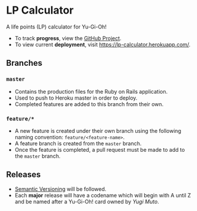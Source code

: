 # LP Calculator

A life points (LP) calculator for Yu-Gi-Oh!

- To track **progress**, view the [GitHub Project](https://github.com/chubberlisk/lp_calculator/projects/1).
- To view current **deployment**, visit https://lp-calculator.herokuapp.com/.

## Branches

### `master`
- Contains the production files for the Ruby on Rails application.
- Used to push to Heroku master in order to deploy.
- Completed features are added to this branch from their own.

### `feature/*`
- A new feature is created under their own branch using the following naming
  convention: `feature/<feature-name>`.
- A feature branch is created from the `master` branch.
- Once the feature is completed, a pull request must be made to add to the
  `master` branch.

## Releases
- [Semantic Versioning](https://semver.org/) will be followed.
- Each **major** release will have a codename which will begin with A until Z and be named after a Yu-Gi-Oh! card owned by _Yugi Muto_.
